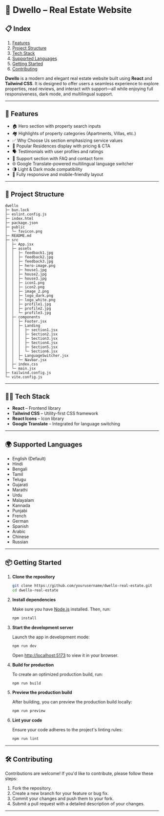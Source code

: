 # 🏡 Dwello – Real Estate Website
## 📋 Index

1. [Features](#-features)
2. [Project Structure](#-project-structure)
3. [Tech Stack](#-tech-stack)
4. [Supported Languages](#-supported-languages)
5. [Getting Started](#-getting-started)
6. [Contributing](#️-contributing)


**Dwello** is a modern and elegant real estate website built using **React** and **Tailwind CSS**. It is designed to offer users a seamless experience to explore properties, read reviews, and interact with support—all while enjoying full responsiveness, dark mode, and multilingual support.

---

## 🚀 Features

- 🏠 Hero section with property search inputs
- 🏘️ Highlights of property categories (Apartments, Villas, etc.)
- ✅ Why Choose Us section emphasizing service values
- 🌇 Popular Residences display with pricing & CTA
- 🗣️ Testimonials with user profiles and ratings
- 💬 Support section with FAQ and contact form
- 🌐 Google Translate-powered multilingual language switcher
- 🌗 Light & Dark mode compatibility
- 📱 Fully responsive and mobile-friendly layout

---

## 📁 Project Structure
```
dwello
├─ bun.lock
├─ eslint.config.js
├─ index.html
├─ package.json
├─ public
│  └─ favicon.png
├─ README.md
├─ src
│  ├─ App.jsx
│  ├─ assets
│  │  ├─ feedback1.jpg
│  │  ├─ feedback2.jpg
│  │  ├─ feedback3.jpg
│  │  ├─ hero-image.png
│  │  ├─ house1.jpg
│  │  ├─ house2.jpg
│  │  ├─ house3.jpg
│  │  ├─ icon1.png
│  │  ├─ icon2.png
│  │  ├─ image_2.png
│  │  ├─ logo_dark.png
│  │  ├─ logo_white.png
│  │  ├─ profile1.jpg
│  │  ├─ profile2.jpg
│  │  └─ profile3.jpg
│  ├─ components
│  │  ├─ Footer.jsx
│  │  ├─ Landing
│  │  │  ├─ section1.jsx
│  │  │  ├─ Section2.jsx
│  │  │  ├─ Section3.jsx
│  │  │  ├─ Section4.jsx
│  │  │  ├─ Section5.jsx
│  │  │  └─ Section6.jsx
│  │  ├─ LanguageSwitcher.jsx
│  │  └─ Navbar.jsx
│  ├─ index.css
│  └─ main.jsx
├─ tailwind.config.js
└─ vite.config.js

```
---

## 🧑‍💻 Tech Stack

- **React** – Frontend library
- **Tailwind CSS** – Utility-first CSS framework
- **React Icons** – Icon library
- **Google Translate** – Integrated for language switching

---

## 🌍 Supported Languages

- English (Default)
- Hindi
- Bengali
- Tamil
- Telugu
- Gujarati
- Marathi
- Urdu
- Malayalam
- Kannada
- Punjabi
- French
- German
- Spanish
- Arabic
- Chinese
- Russian

---

## 📦 Getting Started

1. **Clone the repository**

    ```bash
    git clone https://github.com/yourusername/dwello-real-estate.git
    cd dwello-real-estate
    ```

2. **Install dependencies**

    Make sure you have [Node.js](https://nodejs.org/) installed. Then, run:

    ```bash
    npm install
    ```

3. **Start the development server**

    Launch the app in development mode:

    ```bash
    npm run dev
    ```

    Open [http://localhost:5173](http://localhost:5173) to view it in your browser.

4. **Build for production**

    To create an optimized production build, run:

    ```bash
    npm run build
    ```

5. **Preview the production build**

    After building, you can preview the production build locally:

    ```bash
    npm run preview
    ```

6. **Lint your code**

    Ensure your code adheres to the project's linting rules:

    ```bash
    npm run lint
    ```

---

## 🛠️ Contributing

Contributions are welcome! If you'd like to contribute, please follow these steps:

1. Fork the repository.
2. Create a new branch for your feature or bug fix.
3. Commit your changes and push them to your fork.
4. Submit a pull request with a detailed description of your changes.

---
